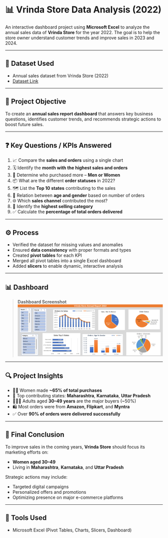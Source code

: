 # 📊 Vrinda Store Data Analysis (2022)

An interactive dashboard project using **Microsoft Excel** to analyze the annual sales data of **Vrinda Store** for the year 2022. The goal is to help the store owner understand customer trends and improve sales in 2023 and 2024.

---

## 📁 Dataset Used
- Annual sales dataset from Vrinda Store (2022)
- [Dataset Link](https://github.com/Ragul6383/Data-Analysis-Dashboard-MS-Excel/blob/main/Vrinda%20Store%20Data%20Analysis%20work.xlsx)

---

## 🎯 Project Objective
To create an **annual sales report dashboard** that answers key business questions, identifies customer trends, and recommends strategic actions to boost future sales.

---

## ❓ Key Questions / KPIs Answered
1. 📈 Compare the **sales and orders** using a single chart  
2. 🗓 Identify the **month with the highest sales and orders**  
3. 🚻 Determine who purchased more – **Men or Women**  
4. 📦 What are the different **order statuses** in 2022?  
5. 🗺 List the **Top 10 states** contributing to the sales  
6. 🔄 Relation between **age and gender** based on number of orders  
7. 🌐 Which **sales channel** contributed the most?  
8. 🛒 Identify the **highest selling category**  
9. ✅ Calculate the **percentage of total orders delivered**

---

## ⚙️ Process
- Verified the dataset for missing values and anomalies  
- Ensured **data consistency** with proper formats and types  
- Created **pivot tables** for each KPI  
- Merged all pivot tables into a single Excel dashboard  
- Added **slicers** to enable dynamic, interactive analysis

---

## 📊 Dashboard
> **Dashboard Screenshot**  
> ![Dashboard Screenshot](https://github.com/Ragul6383/Data-Analysis-Dashboard-MS-Excel/blob/main/project%20screenshot.png)

---

## 🔍 Project Insights
- 👩‍🦰 Women made **~65% of total purchases**
- 📍 Top contributing states: **Maharashtra**, **Karnataka**, **Uttar Pradesh**
- 👨‍👩‍👧 Adults aged **30–49 years** are the major buyers (~50%)
- 🛍 Most orders were from **Amazon, Flipkart**, and **Myntra**
- ✅ Over **90% of orders were delivered successfully**

---

## 🏁 Final Conclusion
To improve sales in the coming years, **Vrinda Store** should focus its marketing efforts on:
- **Women aged 30–49**
- Living in **Maharashtra**, **Karnataka**, and **Uttar Pradesh**

Strategic actions may include:
- Targeted digital campaigns
- Personalized offers and promotions
- Optimizing presence on major e-commerce platforms

---

## 📌 Tools Used
- Microsoft Excel (Pivot Tables, Charts, Slicers, Dashboard)
